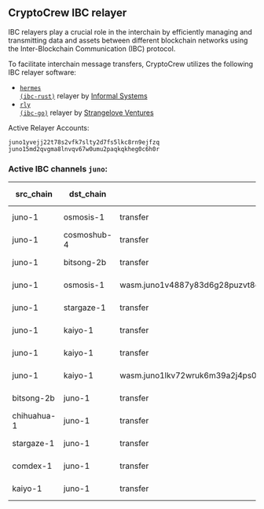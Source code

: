 ## CryptoCrew IBC relayer
IBC relayers play a crucial role in the interchain by efficiently managing and transmitting data and assets between different blockchain networks using the Inter-Blockchain Communication (IBC) protocol.

To facilitate interchain message transfers, CryptoCrew utilizes the following IBC relayer software: 
- <a href="https://github.com/informalsystems/hermes"><code>hermes (ibc-rust)</code></a> relayer by [Informal Systems](https://github.com/informalsystems)
- <a href="https://github.com/cosmos/relayer"><code>rly (ibc-go)</code></a> relayer by [Strangelove Ventures](https://github.com/strangelove-ventures)

Active Relayer Accounts:
```
juno1yvejj22t78s2vfk7slty2d7fs5lkc8rn9ejfzq
juno15md2qvgma8lnvqv67w0umu2paqkqkheg0c6h0r
```

### Active IBC channels `juno`:
| src_chain | dst_chain | IBC port | IBC channel |
| --------------- | --------------- | ------------ | ------------------- |
| juno-1 | osmosis-1 | transfer | channel-0 |
| juno-1 | cosmoshub-4 | transfer | channel-1 |
| juno-1 | bitsong-2b | transfer | channel-17 |
| juno-1 | osmosis-1 | wasm.juno1v4887y83d6g28puzvt8cl0f3cdhd3y6y9mpysnsp3k8krdm7l6jqgm0rkn | channel-47 |
| juno-1 | stargaze-1 | transfer | channel-20 |
| juno-1 | kaiyo-1 | transfer | channel-87 |
| juno-1 | kaiyo-1 | transfer | channel-88 |
| juno-1 | kaiyo-1 | wasm.juno1lkv72wruk6m39a2j4ps036hzxyhjccwncgfzzcaqxuwndg5x0ghqa8mrhg | channel-97 |
| bitsong-2b | juno-1 | transfer | channel-5 |
| chihuahua-1 | juno-1 | transfer | channel-11 |
| stargaze-1 | juno-1 | transfer | channel-5 |
| comdex-1 | juno-1 | transfer | channel-18 |
| kaiyo-1 | juno-1 | transfer | channel-2 |